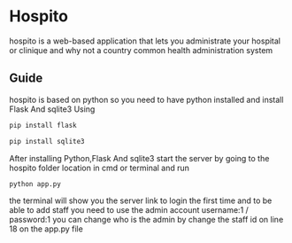 # Hospito
hospito is a web-based application that lets you administrate your hospital or clinique and why not a country common health administration system
## Guide
hospito is based on python so you need to have python installed and install
Flask And sqlite3 
Using
```bash
pip install flask
```
```bash
pip install sqlite3
```
After installing Python,Flask And sqlite3 
start the server by going to the hospito folder location in cmd or terminal and run
```bash
python app.py
```
the terminal will show you the server link
to login the first time and to be able to add staff you need to use the admin account
username:1 / password:1
you can change who is the admin by change the staff id on line 18 on the app.py file
